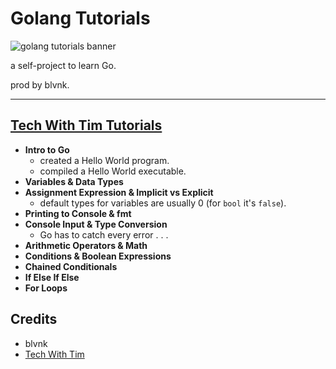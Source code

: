 # Golang Tutorials

![golang tutorials banner](https://imgur.com/bwDNJZq.png)

a self-project to learn Go.

prod by blvnk.

---

## [Tech With Tim Tutorials](https://www.youtube.com/playlist?list=PLzMcBGfZo4-mtY_SE3HuzQJzuj4VlUG0q)

- **Intro to Go**
  - created a Hello World program.
  - compiled a Hello World executable.
- **Variables & Data Types**
- **Assignment Expression & Implicit vs Explicit**
  - default types for variables are usually 0 (for `bool` it's `false`).
- **Printing to Console & fmt**
- **Console Input & Type Conversion**
  - Go has to catch every error . . .
- **Arithmetic Operators & Math**
- **Conditions & Boolean Expressions**
- **Chained Conditionals** 
- **If Else If Else**
- **For Loops**

## Credits

- blvnk
- [Tech With Tim](https://www.youtube.com/channel/UC4JX40jDee_tINbkjycV4Sg)